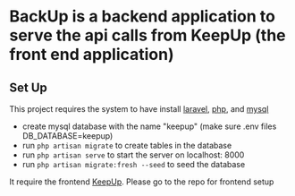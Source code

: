 # BackUp is a backend application to serve the api calls from KeepUp (the front end application)

## Set Up
This project requires the system to have install [laravel](https://laravel.com/), [php](https://www.php.net/), and [mysql](https://www.mysql.com/)
- create mysql database with the name "keepup" (make sure .env files DB_DATABASE=keepup)
- run ``php artisan migrate`` to create tables in the database
- run ``php artisan serve`` to start the server on localhost: 8000
- run ``php artisan migrate:fresh --seed`` to seed the database

It require the frontend [KeepUp](https://github.com/FoodieFSA/keepup). Please go to the repo for frontend setup


